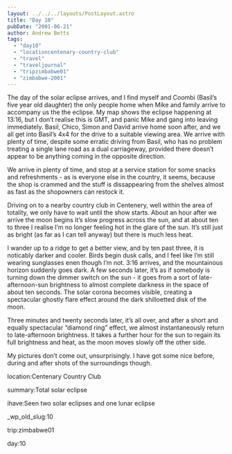 ```yaml
---
layout: ../../../layouts/PostLayout.astro
title: "Day 10"
pubDate: "2001-06-21"
author: Andrew Betts
tags: 
  - "day10"
  - "locationcentenary-country-club"
  - "travel"
  - "traveljournal"
  - "tripzimbabwe01"
  - "zimbabwe-2001"
---
```


The day of the solar eclipse arrives, and I find myself and Coombi (Basil’s five year old daughter) the only people home when Mike and family arrive to accompany us the the eclipse. My map shows the eclipse happening at 13:16, but I don’t realise this is GMT, and panic Mike and gang into leaving immediately. Basil, Chico, Simon and David arrive home soon after, and we all get into Basil’s 4x4 for the drive to a suitable viewing area. We arrive with plenty of time, despite some erratic driving from Basil, who has no problem treating a single lane road as a dual carriageway, provided there doesn’t appear to be anything coming in the opposite direction.

We arrive in plenty of time, and stop at a service station for some snacks and refreshments - as is everyone else in the country, it seems, because the shop is crammed and the stuff is dissappearing from the shelves almost as fast as the shopowners can restock it.

Driving on to a nearby country club in Centenery, well within the area of totality, we only have to wait until the show starts. About an hour after we arrive the moon begins it’s slow progress across the sun, and at about ten to three I realise I’m no longer feeling hot in the glare of the sun. It’s still just as bright (as far as I can tell anyway) but there is much less heat.

I wander up to a ridge to get a better view, and by ten past three, it is noticably darker and cooler. Birds begin dusk calls, and I feel like I’m still wearing sunglasses enen though I’m not. 3:16 arrives, and the mountainous horizon suddenly goes dark. A few seconds later, it’s as if somebody is turning down the dimmer switch on the sun - it goes from a sort of late-afternoon-sun brightness to almost complete darkness in the space of about ten seconds. The solar corona becomes visible, creating a spectacular ghostly flare effect around the dark shilloetted disk of the moon.

Three minutes and twenty seconds later, it’s all over, and after a short and equally spectacular “diamond ring” effect, we almost instantaneously return to late-afternoon brightness. It takes a further hour for the sun to regain its full brightness and heat, as the moon moves slowly off the other side.

My pictures don’t come out, unsurprisingly. I have got some nice before, during and after shots of the surroundings though.

location:Centenary Country Club

summary:Total solar eclipse

ihave:Seen two solar eclipses and one lunar eclipse

\_wp\_old\_slug:10

trip:zimbabwe01

day:10
